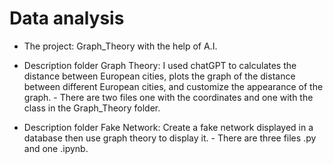 # Data analysis
- The project: Graph_Theory with the help of A.I.
- Description folder Graph Theory: I used chatGPT to calculates the distance between
European cities, plots the graph of the distance between different
European cities, and customize the appearance of the graph. - There are two
files one with the coordinates and one with the class in the Graph_Theory folder.

- Description folder Fake Network: Create a fake network displayed in a database then use graph
theory to display it. - There are three files .py and one .ipynb.
